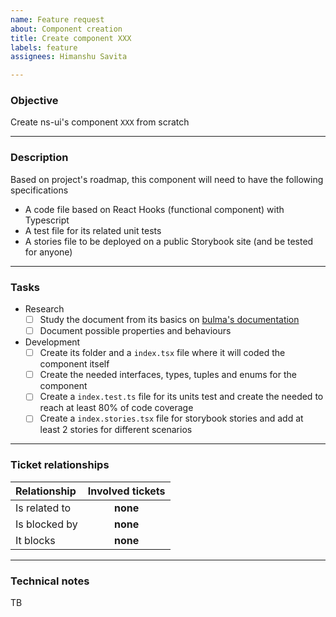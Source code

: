 ```yaml
---
name: Feature request
about: Component creation
title: Create component XXX
labels: feature
assignees: Himanshu Savita

---
```


### Objective
Create ns-ui's component `XXX` from scratch

---

### Description
Based on project's roadmap, this component will need to have the following specifications
- A code file based on React Hooks (functional component) with Typescript
- A test file for its related unit tests
- A stories file to be deployed on a public Storybook site (and be tested for anyone)

---

### Tasks
- Research
  - [ ] Study the document from its basics on [bulma's documentation](https://bulma.io/documentation/elements)
  - [ ] Document possible properties and behaviours
- Development
  - [ ] Create its folder and a `index.tsx` file where it will coded the component itself
  - [ ] Create the needed interfaces, types, tuples and enums for the component
  - [ ] Create a `index.test.ts` file for its units test and create the needed to reach at least 80% of code coverage
  - [ ] Create a `index.stories.tsx` file for storybook stories and add at least 2 stories for different scenarios

---

### Ticket relationships 
| Relationship | Involved tickets |
| :--- | :---: |
| Is related to | **none**
| Is blocked by | **none**
| It blocks |  **none**

---

### Technical notes
TB
